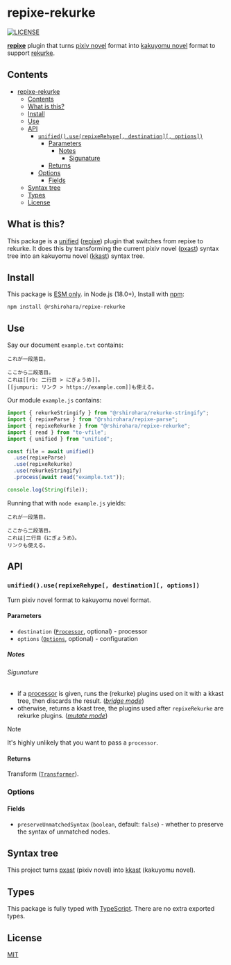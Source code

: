 # repixe-rekurke

[![LICENSE][license-badge]][license]

[**repixe**][repixe] plugin that turns [pixiv novel][pixiv-novel] format into
[kakuyomu novel][kakuyomu-novel] format to support [rekurke][].

## Contents

- [repixe-rekurke](#repixe-rekurke)
  - [Contents](#contents)
  - [What is this?](#what-is-this)
  - [Install](#install)
  - [Use](#use)
  - [API](#api)
    - [`unified().use(repixeRehype[, destination][, options])`](#unifieduserepixerehype-destination-options)
      - [Parameters](#parameters)
        - [Notes](#notes)
          - [Sigunature](#sigunature)
      - [Returns](#returns)
    - [Options](#options)
      - [Fields](#fields)
  - [Syntax tree](#syntax-tree)
  - [Types](#types)
  - [License](#license)

## What is this?

This package is a [unified][] ([repixe][]) plugin that switches from repixe to rekurke.
It does this by transforming the current pixiv novel ([pxast][]) syntax tree
into an kakuyomu novel ([kkast][]) syntax tree.

## Install

This package is [ESM only](https://gist.github.com/sindresorhus/a39789f98801d908bbc7ff3ecc99d99c).
in Node.js (18.0+), Install with [npm][]:

```shell
npm install @rshirohara/repixe-rekurke
```

## Use

Say our document `example.txt` contains:

```text
これが一段落目。

ここから二段落目。
これは[[rb: 二行目 > にぎょうめ]]。
[[jumpuri: リンク > https://example.com]]も使える。
```

Our module `example.js` contains:

```javascript
import { rekurkeStringify } from "@rshirohara/rekurke-stringify";
import { repixeParse } from "@rshirohara/repixe-parse";
import { repixeRekurke } from "@rshirohara/repixe-rekurke";
import { read } from "to-vfile";
import { unified } from "unified";

const file = await unified()
  .use(repixeParse)
  .use(repixeRekurke)
  .use(rekurkeStringify)
  .process(await read("example.txt"));

console.log(String(file));
```

Running that with `node example.js` yields:

```text
これが一段落目。

ここから二段落目。
これは|二行目《にぎょうめ》。
リンクも使える。
```

## API

### `unified().use(repixeRehype[, destination][, options])`

Turn pixiv novel format to kakuyomu novel format.

#### Parameters

- `destination` ([`Processor`][unified-processor], optional) - processor
- `options` ([`Options`](#options), optional) - configuration

##### Notes

###### Sigunature

- if a [processor][unified-processor] is given, runs the (rekurke) plugins
  used on it with a kkast tree, then discards the result.
  ([*bridge mode*][unified-transformer-ecosystem])
- otherwise, returns a kkast tree, the plugins used
  after `repixeRekurke` are rekurke plugins.
  ([*mutate mode*][unified-transformer-ecosystem])

> [!NOTE]
> It's highly unlikely that you want to pass a `processor`.

#### Returns

Transform ([`Transformer`][unified-transformer]).

### Options

#### Fields

- `preserveUnmatchedSyntax` (`boolean`, default: `false`) -
  whether to preserve the syntax of unmatched nodes.

## Syntax tree

This project turns [pxast][] (pixiv novel) into [kkast][] (kakuyomu novel).

## Types

This package is fully typed with [TypeScript][].
There are no extra exported types.

## License

[MIT][license]

<!-- Link Definitions -->

[kakuyomu-novel]: https://kakuyomu.jp
[kkast]: ../kkast
[license-badge]: https://img.shields.io/github/license/RShirohara/unified-webnovel
[license]: ./LICENSE.md
[npm]: https://docs.npmjs.com/cli/install
[pixiv-novel]: https://www.pixiv.net/novel
[pxast]: ../pxast
[rekurke]: ../rekurke
[repixe]: ../repixe
[typescript]: https://www.typescriptlang.org
[unified-processor]: https://github.com/unifiedjs/unified#processor
[unified-transformer-ecosystem]: https://github.com/unifiedjs/unified#transforming-between-ecosystems
[unified-transformer]: https://github.com/unifiedjs/unified#transformer
[unified]: https://github.com/unifiedjs/unified
